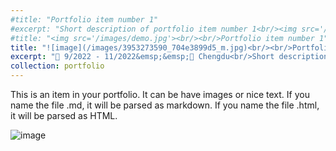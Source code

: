 ```yaml
---
#title: "Portfolio item number 1"
#excerpt: "Short description of portfolio item number 1<br/><img src='/images/500x300.png'>"
#title: "<img src='/images/demo.jpg'><br/><br/>Portfolio item number 1"
title: "![image](/images/3953273590_704e3899d5_m.jpg)<br/><br/>Portfolio item number 1"
excerpt: "📅 9/2022 - 11/2022&emsp;&emsp;📍 Chengdu<br/>Short description of portfolio item number 1 - test"
collection: portfolio
---
```


This is an item in your portfolio. It can be have images or nice text. If you name the file .md, it will be parsed as markdown. If you name the file .html, it will be parsed as HTML. 

![image](/images/3953273590_704e3899d5_m.jpg)
